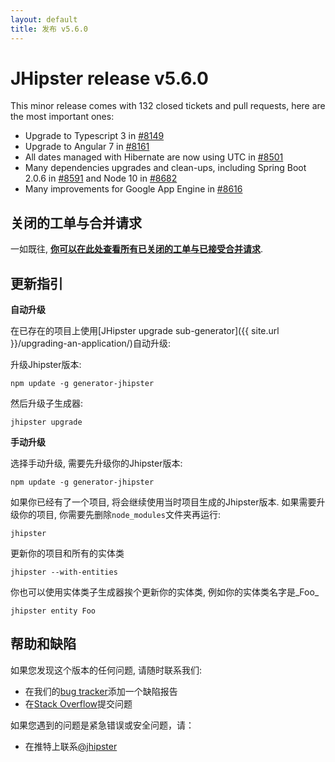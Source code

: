 ```yaml
---
layout: default
title: 发布 v5.6.0
---
```


JHipster release v5.6.0
==================

This minor release comes with 132 closed tickets and pull requests, here are the most important ones:

- Upgrade to Typescript 3 in [#8149](https://github.com/jhipster/generator-jhipster/issues/8149)
- Upgrade to Angular 7 in [#8161](https://github.com/jhipster/generator-jhipster/pull/8161)
- All dates managed with Hibernate are now using UTC in [#8501](https://github.com/jhipster/generator-jhipster/pull/8501)
- Many dependencies upgrades and clean-ups, including Spring Boot 2.0.6 in [#8591](https://github.com/jhipster/generator-jhipster/pull/8591) and Node 10 in [#8682](https://github.com/jhipster/generator-jhipster/issues/)
- Many improvements for Google App Engine in [#8616](https://github.com/jhipster/generator-jhipster/pull/8616)

关闭的工单与合并请求
------------
一如既往, __[你可以在此处查看所有已关闭的工单与已接受合并请求](https://github.com/jhipster/generator-jhipster/issues?q=milestone%3A5.6.0+is%3Aclosed)__.

更新指引
------------

**自动升级**

在已存在的项目上使用[JHipster upgrade sub-generator]({{ site.url }}/upgrading-an-application/)自动升级:

升级Jhipster版本:

```
npm update -g generator-jhipster
```

然后升级子生成器:

```
jhipster upgrade
```

**手动升级**

选择手动升级, 需要先升级你的Jhipster版本:

```
npm update -g generator-jhipster
```

如果你已经有了一个项目, 将会继续使用当时项目生成的Jhipster版本.
如果需要升级你的项目, 你需要先删除`node_modules`文件夹再运行:

```
jhipster
```

更新你的项目和所有的实体类

```
jhipster --with-entities
```

你也可以使用实体类子生成器挨个更新你的实体类, 例如你的实体类名字是_Foo_

```
jhipster entity Foo
```

帮助和缺陷
--------------

如果您发现这个版本的任何问题, 请随时联系我们:

- 在我们的[bug tracker](https://github.com/jhipster/generator-jhipster/issues?state=open)添加一个缺陷报告
- 在[Stack Overflow](http://stackoverflow.com/tags/jhipster/info)提交问题

如果您遇到的问题是紧急错误或安全问题，请：

- 在推特上联系[@jhipster](https://twitter.com/jhipster)
